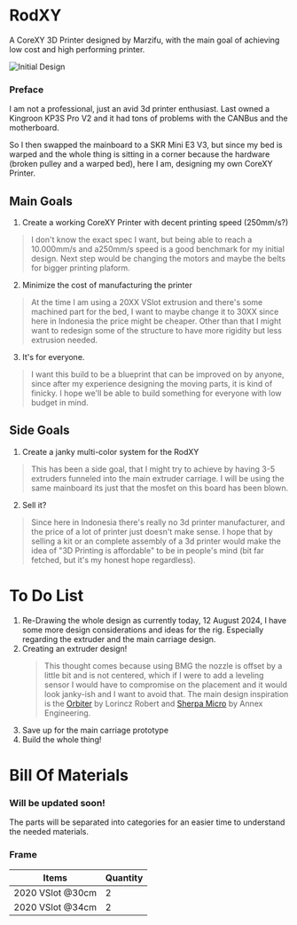 # RodXY
A CoreXY 3D Printer designed by Marzifu, with the main goal of achieving low cost and high performing printer.

![Initial Design](https://github.com/marzifu/RodXY/blob/main/IMG/Teaser.png)

### Preface

I am not a professional, just an avid 3d printer enthusiast. Last owned a Kingroon KP3S Pro V2 and it had tons of problems with the CANBus and the motherboard.

So I then swapped the mainboard to a SKR Mini E3 V3, but since my bed is warped and the whole thing is sitting in a corner because the hardware (broken pulley and a warped bed), here I am, designing my own CoreXY Printer.

## Main Goals
1. Create a working CoreXY Printer with decent printing speed (250mm/s?)
 > I don't know the exact spec I want, but being able to reach a 10.000mm/s and a250mm/s speed is a good benchmark for my initial design. Next step would be changing the motors and maybe the belts for bigger printing plaform.
2. Minimize the cost of manufacturing the printer
 > At the time I am using a 20XX VSlot extrusion and there's some machined part for the bed, I want to maybe change it to 30XX since here in Indonesia the price might be cheaper. Other than that I might want to redesign some of the structure to have more rigidity but less extrusion needed.
3. It's for everyone.
 > I want this build to be a blueprint that can be improved on by anyone, since after my experience designing the moving parts, it is kind of finicky. I hope we'll be able to build something for everyone with low budget in mind.

## Side Goals
1. Create a janky multi-color system for the RodXY
 > This has been a side goal, that I might try to achieve by having 3-5 extruders funneled into the main extruder carriage. I will be using the same mainboard its just that the mosfet on this board has been blown.
2. Sell it?
 > Since here in Indonesia there's really no 3d printer manufacturer, and the price of a lot of printer just doesn't make sense. I hope that by selling a kit or an complete assembly of a 3d printer would make the idea of "3D Printing is affordable" to be in people's mind (bit far fetched, but it's my honest hope regardless).


# To Do List
1. Re-Drawing the whole design as currently today, 12 August 2024, I have some more design considerations and ideas for the rig. Especially regarding the extruder and the main carriage design.
2. Creating an extruder design!
   > This thought comes because using BMG the nozzle is offset by a little bit and is not centered, which if I were to add a leveling sensor I would have to compromise on the placement and it would look janky-ish and I want to avoid    that. The main design inspiration is the [Orbiter](https://www.orbiterprojects.com/orbiter-v2-0/) by Lorincz Robert and [Sherpa Micro](https://github.com/Annex-Engineering/Sherpa_Micro-Extruder/tree/main) by Annex Engineering.
3. Save up for the main carriage prototype
4. Build the whole thing! 


 
# Bill Of Materials
### Will be updated soon!
The parts will be separated into categories for an easier time to understand the needed materials.

### Frame
| Items | Quantity |
|---|---|
| 2020 VSlot @30cm | 2 |
| 2020 VSlot @34cm | 2 |
 
